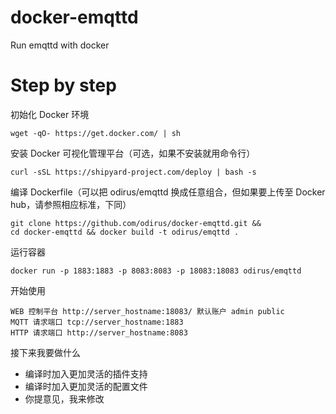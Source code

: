 # docker-emqttd
Run emqttd with docker

# Step by step
初始化 Docker 环境
```
wget -qO- https://get.docker.com/ | sh
```
安装 Docker 可视化管理平台（可选，如果不安装就用命令行）
```
curl -sSL https://shipyard-project.com/deploy | bash -s
```
编译 Dockerfile（可以把 odirus/emqttd 换成任意组合，但如果要上传至 Docker hub，请参照相应标准，下同）
```
git clone https://github.com/odirus/docker-emqttd.git &&
cd docker-emqttd && docker build -t odirus/emqttd .
```
运行容器
```
docker run -p 1883:1883 -p 8083:8083 -p 18083:18083 odirus/emqttd
```
开始使用
```
WEB 控制平台 http://server_hostname:18083/ 默认账户 admin public
MQTT 请求端口 tcp://server_hostname:1883
HTTP 请求端口 http://server_hostname:8083
```
接下来我要做什么
* 编译时加入更加灵活的插件支持
* 编译时加入更加灵活的配置文件
* 你提意见，我来修改

